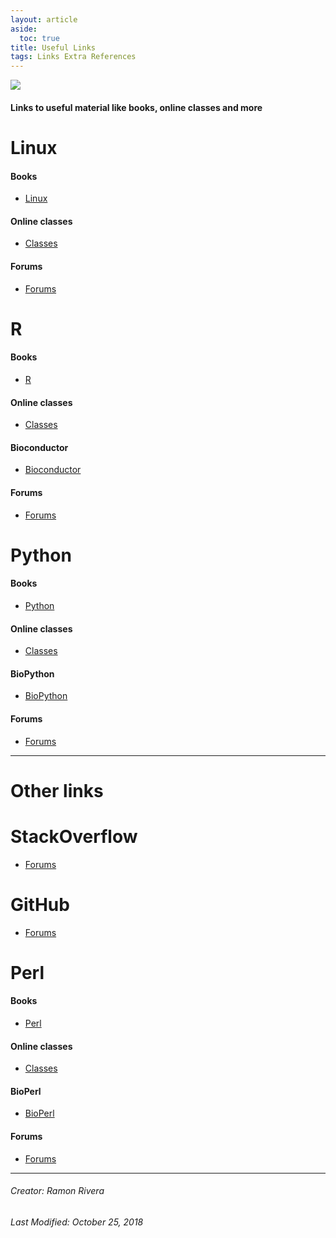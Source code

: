```yaml
---
layout: article
aside:
  toc: true
title: Useful Links
tags: Links Extra References
---
```

 
![](https://i.imgur.com/KMVYY8O.png)    

#### Links to useful material like books, online classes and more

# Linux
#### Books
- [Linux]()
#### Online classes
- [Classes]()
#### Forums
- [Forums]()  

# R
#### Books
- [R]()
#### Online classes
- [Classes]()
#### Bioconductor
- [Bioconductor]()
#### Forums
- [Forums]()

# Python
#### Books
- [Python]()
#### Online classes
- [Classes]()
#### BioPython
- [BioPython]()
#### Forums
- [Forums]()  
___
# Other links   

# StackOverflow
- [Forums]()

# GitHub
- [Forums]()  

# Perl
#### Books
- [Perl]()
#### Online classes
- [Classes]()
#### BioPerl
- [BioPerl]()
#### Forums
- [Forums]()


---
###### Creator: Ramon Rivera  
###### Last Modified: October 25, 2018  
